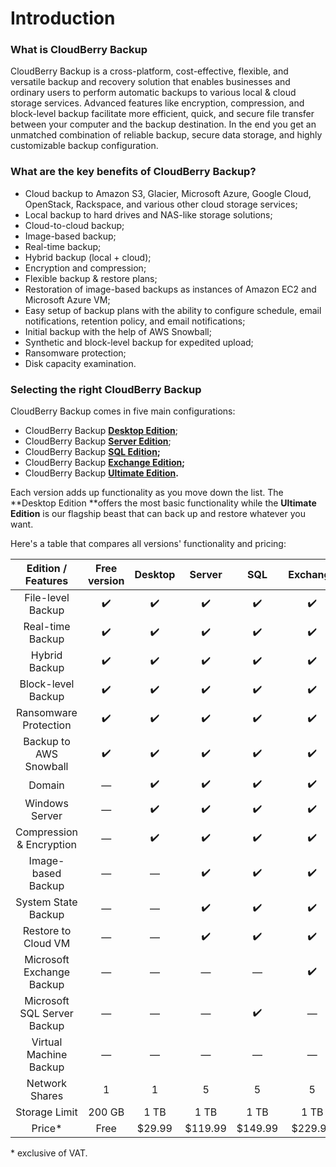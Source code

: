 # Introduction

### What is CloudBerry Backup

CloudBerry Backup is a cross-platform, cost-effective, flexible, and versatile backup and recovery solution that enables businesses and ordinary users to perform automatic backups to various local & cloud storage services. Advanced features like encryption, compression, and block-level backup facilitate more efficient, quick, and secure file transfer between your computer and the backup destination. In the end you get an unmatched combination of reliable backup, secure data storage, and highly customizable backup configuration.

### What are the key benefits of CloudBerry Backup?

* Cloud backup to Amazon S3, Glacier, Microsoft Azure, Google Cloud, OpenStack, Rackspace, and various other cloud storage services;
* Local backup to hard drives and NAS-like storage solutions;
* Cloud-to-cloud backup;
* Image-based backup;
* Real-time backup;
* Hybrid backup \(local + cloud\);
* Encryption and compression;
* Flexible backup & restore plans;
* Restoration of image-based backups as instances of Amazon EC2 and Microsoft Azure VM;
* Easy setup of backup plans with the ability to configure schedule, email notifications, retention policy, and email notifications;
* Initial backup with the help of AWS Snowball;
* Synthetic and block-level backup for expedited upload;
* Ransomware protection;
* Disk capacity examination.

### Selecting the right CloudBerry Backup

CloudBerry Backup comes in five main configurations:

* CloudBerry Backup [**Desktop Edition**](https://www.cloudberrylab.com/backup/windows.aspx);
* CloudBerry Backup [**Server Edition**](https://www.cloudberrylab.com/backup/windows-server.aspx);
* CloudBerry Backup [**SQL Edition**](https://www.cloudberrylab.com/backup/microsoft-sql-server.aspx)**;**
* CloudBerry Backup [**Exchange Edition**](https://www.cloudberrylab.com/backup/exchange-server.aspx)**;**
* CloudBerry Backup [**Ultimate Edition**](https://www.cloudberrylab.com/backup/ultimate.aspx)**.**

Each version adds up functionality as you move down the list. The **Desktop Edition **offers the most basic functionality while the **Ultimate Edition** is our flagship beast that can back up and restore whatever you want.

Here's a table that compares all versions' functionality and pricing:

| Edition / Features | Free version | Desktop | Server | SQL | Exchange | Virtual Machine | Ultimate |
| :---: | :---: | :---: | :---: | :---: | :---: | :---: | :---: |
| File-level Backup | ✔️ | ✔️ | ✔️ | ✔️ | ✔️ | ✔️ | ✔️ |
| Real-time Backup | ✔️ | ✔️ | ✔️ | ✔️ | ✔️ | ✔️ | ✔️ |
| Hybrid Backup | ✔️ | ✔️ | ✔️ | ✔️ | ✔️ | ✔️ | ✔️ |
| Block-level Backup | ✔️ | ✔️ | ✔️ | ✔️ | ✔️ | ✔️ | ✔️ |
| Ransomware Protection | ✔️ | ✔️ | ✔️ | ✔️ | ✔️ | ✔️ | ✔️ |
| Backup to AWS Snowball | ✔️ | ✔️ | ✔️ | ✔️ | ✔️ | ✔️ | ✔️ |
| Domain | — | ✔️ | ✔️ | ✔️ | ✔️ | ✔️ | ✔️ |
| Windows Server | — | ✔️ | ✔️ | ✔️ | ✔️ | ✔️ | ✔️ |
| Compression & Encryption | — | ✔️ | ✔️ | ✔️ | ✔️ | ✔️ | ✔️ |
| Image-based Backup | — | — | ✔️ | ✔️ | ✔️ | ✔️ | ✔️ |
| System State Backup | — | — | ✔️ | ✔️ | ✔️ | ✔️ | ✔️ |
| Restore to Cloud VM | — | — | ✔️ | ✔️ | ✔️ | ✔️ | ✔️ |
| Microsoft Exchange Backup | — | — | — | — | ✔️ | — | ✔️ |
| Microsoft SQL Server Backup | — | — | — | ✔️ | — | — | ✔️ |
| Virtual Machine Backup | — | — | — | — | — | ✔️ | — |
| Network Shares | 1 | 1 | 5 | 5 | 5 | Unlimited | Unlimited |
| Storage Limit | 200 GB | 1 TB | 1 TB | 1 TB | 1 TB | Unlimited | Unlimited |
| Price\* | Free | $29.99 | $119.99 | $149.99 | $229.99 | $299.99 | $299.99 |

\* exclusive of VAT.

